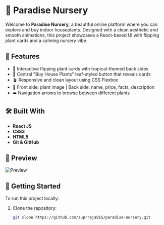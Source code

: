 # 🌿 Paradise Nursery

Welcome to **Paradise Nursery**, a beautiful online platform where you can explore and buy indoor houseplants. Designed with a clean aesthetic and smooth animations, this project showcases a React-based UI with flipping plant cards and a calming nursery vibe.

## 🌱 Features

- 🍃 Interactive flipping plant cards with tropical-themed back sides
- 🌼 Central "Buy House Plants" leaf-styled button that reveals cards
- 🪴 Responsive and clean layout using CSS Flexbox
- 🌿 Front side: plant image | Back side: name, price, facts, description
- ➡️ Navigation arrows to browse between different plants

## 🛠️ Built With

- **React JS**
- **CSS3**
- **HTML5**
- **Git & GitHub**

## 📸 Preview

![Preview](./assets/images/plant.jpg)

## 🚀 Getting Started

To run this project locally:

1. Clone the repository:
   ```bash
   git clone https://github.com/suprraja915/paradise-nursery.git
